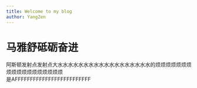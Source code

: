 ```yaml
---
title: Welcome to my blog
author: YangZen
---
```


# 马雅舒砥砺奋进
阿斯顿发射点发射点大水水水水水水水水水水水水水水水水水水的烦烦烦烦烦烦烦烦烦烦烦烦烦烦烦烦烦烦  
是AFFFFFFFFFFFFFFFFFFFFFFFFF

